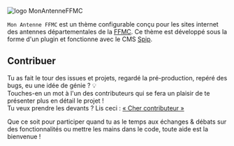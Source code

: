 ![logo MonAntenneFFMC](https://raw.githubusercontent.com/AntoineCabrol/antenneFFMC/master/plugins/auto/antenneffmc/images/antenneffmc-192.png)

`Mon Antenne FFMC` est un thème configurable conçu pour les sites internet des antennes départementales de la [FFMC](https://ffmc.asso.fr/). Ce thème est développé sous la forme d'un plugin et fonctionne avec le CMS [Spip](https://www.spip.net).

## Contribuer
Tu as fait le tour des issues et projets, regardé la pré-production, repéré des bugs, eu une idée de génie ? 💡  
Touches-en un mot à l'un des contributeurs qui se fera un plaisir de te présenter plus en détail le projet !  
Tu veux prendre les devants ? Lis ceci : [« Cher contributeur »](https://github.com/AntoineCabrol/monAntenneFFMC/wiki/Cher-contributeur)

Que ce soit pour participer quand tu as le temps aux échanges & débats sur des fonctionnalités ou mettre les mains dans le code, toute aide est la bienvenue !
